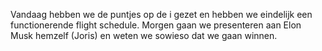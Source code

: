 Vandaag hebben we de puntjes op de i gezet en hebben we eindelijk een functionerende flight schedule. Morgen gaan we presenteren aan Elon Musk hemzelf (Joris) en weten we sowieso dat we gaan winnen.